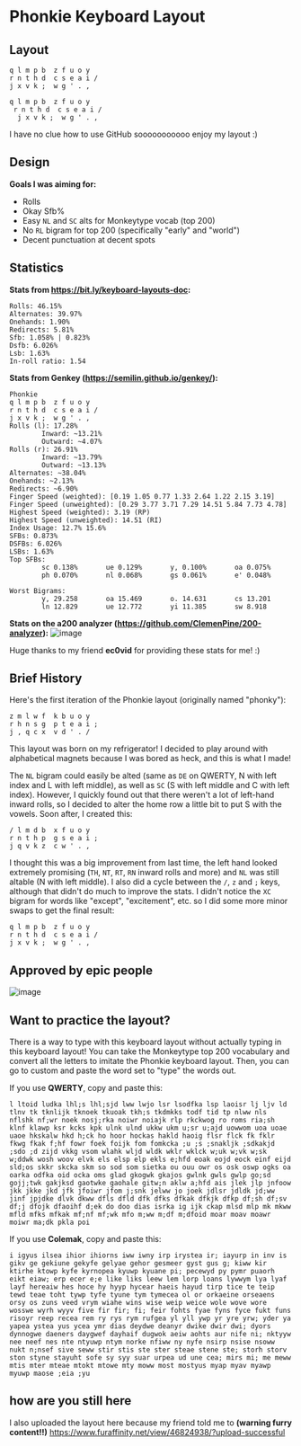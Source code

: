 # Phonkie Keyboard Layout

## Layout
```
q l m p b  z f u o y
r n t h d  c s e a i /
j x v k ;  w g ' . ,

q l m p b  z f u o y
 r n t h d  c s e a i /
  j x v k ;  w g ' . ,
```
I have no clue how to use GitHub sooooooooooo enjoy my layout :)

## Design
**Goals I was aiming for:**
- Rolls
- Okay Sfb%
- Easy `NL` and `SC` alts for Monkeytype vocab (top 200)
- No `RL` bigram for top 200 (specifically "early" and "world")
- Decent punctuation at decent spots

## Statistics
**Stats from https://bit.ly/keyboard-layouts-doc:**
```
Rolls: 46.15%
Alternates: 39.97%
Onehands: 1.90%
Redirects: 5.81%
Sfb: 1.058% | 0.823%
Dsfb: 6.026%
Lsb: 1.63%
In-roll ratio: 1.54
```
**Stats from Genkey (https://semilin.github.io/genkey/):**
```
Phonkie
q l m p b  z f u o y
r n t h d  c s e a i /
j x v k ;  w g ' . ,
Rolls (l): 17.28%
        Inward: ~13.21%
        Outward: ~4.07%
Rolls (r): 26.91%
        Inward: ~13.79%
        Outward: ~13.13%
Alternates: ~38.04%
Onehands: ~2.13%
Redirects: ~6.90%
Finger Speed (weighted): [0.19 1.05 0.77 1.33 2.64 1.22 2.15 3.19]
Finger Speed (unweighted): [0.29 3.77 3.71 7.29 14.51 5.84 7.73 4.78]
Highest Speed (weighted): 3.19 (RP)
Highest Speed (unweighted): 14.51 (RI)
Index Usage: 12.7% 15.6%
SFBs: 0.873%
DSFBs: 6.026%
LSBs: 1.63%
Top SFBs:
        sc 0.138%       ue 0.129%       y, 0.100%       oa 0.075%
        ph 0.070%       nl 0.068%       gs 0.061%       e' 0.048%

Worst Bigrams:
        y, 29.258       oa 15.469       o. 14.631       cs 13.201
        ln 12.829       ue 12.772       yi 11.385       sw 8.918
```
**Stats on the a200 analyzer (https://github.com/ClemenPine/200-analyzer):**
![image](https://user-images.githubusercontent.com/15707094/163736467-03cf55b1-8840-4408-8d20-fa29a167dc77.png)

Huge thanks to my friend **ec0vid** for providing these stats for me! :)

## Brief History
Here's the first iteration of the Phonkie layout (originally named "phonky"):
```
z m l w f  k b u o y
r h n s g  p t e a i ;
j , q c x  v d ' . /
```
This layout was born on my refrigerator! I decided to play around with alphabetical magnets because I was bored as heck, and this is what I made!

The `NL` bigram could easily be alted (same as `DE` on QWERTY, N with left index and L with left middle), as well as `SC` (S with left middle and C with left index). However, I quickly found out that there weren't a lot of left-hand inward rolls, so I decided to alter the home row a little bit to put S with the vowels.
Soon after, I created this:
```
/ l m d b  x f u o y
r n t h p  g s e a i ;
j q v k z  c w ' . ,
```
I thought this was a big improvement from last time, the left hand looked extremely promising (`TH`, `NT`, `RT`, `RN` inward rolls and more) and `NL` was still altable (N with left middle). I also did a cycle between the `/`, `z` and `;` keys, although that didn't do much to improve the stats.
I didn't notice the `XC` bigram for words like "except", "excitement", etc. so I did some more minor swaps to get the final result:
```
q l m p b  z f u o y
r n t h d  c s e a i /
j x v k ;  w g ' . ,
```

## Approved by epic people
![image](https://user-images.githubusercontent.com/15707094/163736755-b3f93a18-ef79-4019-8f54-3ad241010ce4.png)

## Want to practice the layout?
There is a way to type with this keyboard layout without actually typing in this keyboard layout! You can take the Monkeytype top 200 vocabulary and convert all the letters to imitate the Phonkie keyboard layout. Then, you can go to custom and paste the word set to "type" the words out.

If you use **QWERTY**, copy and paste this:
```
l ltoid ludka lhl;s lhl;sjd lww lwjo lsr lsodfka lsp laoisr lj ljv ld tlnv tk tknlijk tknoek tkuoak tkh;s tkdmkks todf tid tp nlww nls nflshk nf;wr noek nosj;rka noiwr noiajk rlp rkckwog ro roms ria;sh klnf klawp ksr kcks kpk ulnk ulnd ukkw ukm u;sr u;ajd uowwom uoa uoae uaoe hkskalw hkd h;ck ho hoor hockas hakld haoig flsr flck fk fklr fkwg fkak f;hf fowr foek foijk fom fomkcka ;u ;s ;snakljk ;sdkakjd ;sdo ;d zijd vkkg vsom wlahk wljd wldk wklr wklck w;uk w;vk w;sk w;ddwk wosh woov elvk els elsp elp ekls e;hfd eoak eojd eock einf eijd sld;os skkr skcka skm so sod som sietka ou ouu owr os osk oswp ogks oa oarka odfka oid ocka oms glad gkogwk gkajos gwlnk gwls gwlp go;sd gojj;twk gakjksd gaotwke gaohale gitw;n aklw a;hfd ais jlek jlp jnfoow jkk jkke jkd jfk jfoiwr jfom j;snk jelww jo joek jdlsr jdldk jd;ww jinf jpjdke dlvk dkww dfls dfld dfk dfks dfkak dfkjk dfkp df;sh df;sv df;j dfojk dfaoihf d;ek do doo dias isrka ig ijk ckap mlsd mlp mk mkww mfld mfks mfkak mf;nf mf;wk mfo m;ww m;df m;dfoid moar moav moawr moiwr ma;dk pkla poi
```

If you use **Colemak**, copy and paste this:
```
i igyus ilsea ihior ihiorns iww iwny irp irystea ir; iayurp in inv is gikv ge gekiune gekyfe gelyae gehor gesmeer gyst gus g; kiww kir ktirhe ktowp kyfe kyrnopea kyuwp kyuane pi; pecewyd py pymr puaorh eikt eiaw; erp ecer e;e like liks leew lem lorp loans lywwym lya lyaf layf hereaiw hes hoce hy hyyp hycear haeis hayud tirp tice te teip tewd teae toht tywp tyfe tyune tym tymecea ol or orkaeine orseaens orsy os zuns veed vrym wiahe wins wise weip weice wole wove wore wosswe wyrh wyyv five fir fir; fi; feir fohts fyae fyns fyce fukt funs risoyr reep recea rem ry rys rym rufgea yl yll ywp yr yre yrw; yder ya yapea ystea yus ycea ymr dias deydwe deanyr dwike dwir dwi; dyors dynnogwe daeners daygwef dayhaif dugwok aeiw aohts aur nife ni; nktyyw nee neef nes nte ntyuwp ntym norke nfiww ny nyfe nsirp nsise nsoww nukt n;nsef sive seww stir stis ste ster steae stene ste; storh storv ston styne stayuht sofe sy syy suar urpea ud une cea; mirs mi; me meww mtis mter mteae mtokt mtowe mty moww most mostyus myap myav myawp myuwp maose ;eia ;yu
```

## how are you still here
I also uploaded the layout here because my friend told me to **(warning furry content!!)**
https://www.furaffinity.net/view/46824938/?upload-successful
